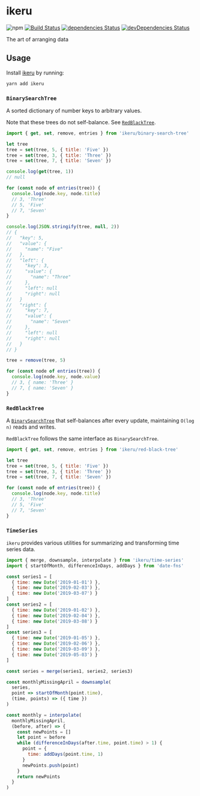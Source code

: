 # ikeru
![npm](https://img.shields.io/npm/v/ikeru.svg)
[![Build Status](https://travis-ci.org/vinsonchuong/ikeru.svg?branch=master)](https://travis-ci.org/vinsonchuong/ikeru)
[![dependencies Status](https://david-dm.org/vinsonchuong/ikeru/status.svg)](https://david-dm.org/vinsonchuong/ikeru)
[![devDependencies Status](https://david-dm.org/vinsonchuong/ikeru/dev-status.svg)](https://david-dm.org/vinsonchuong/ikeru?type=dev)

The art of arranging data

## Usage
Install [ikeru](https://yarnpkg.com/en/package/ikeru)
by running:

```sh
yarn add ikeru
```

### `BinarySearchTree`
A sorted dictionary of number keys to arbitrary values.

Note that these trees do not self-balance. See [`RedBlackTree`](#redblacktree).

```js
import { get, set, remove, entries } from 'ikeru/binary-search-tree'

let tree
tree = set(tree, 5, { title: 'Five' })
tree = set(tree, 3, { title: 'Three' })
tree = set(tree, 7, { title: 'Seven' })

console.log(get(tree, 1))
// null

for (const node of entries(tree)) {
  console.log(node.key, node.title)
  // 3, 'Three'
  // 5, 'Five'
  // 7, 'Seven'
}

console.log(JSON.stringify(tree, null, 2))
// {
//   "key": 5,
//   "value": {
//     "name": "Five"
//   },
//   "left": {
//     "key": 3,
//     "value": {
//       "name": "Three"
//     },
//     "left": null
//     "right": null
//   }
//   "right": {
//     "key": 7,
//     "value": {
//       "name": "Seven"
//     },
//     "left": null
//     "right": null
//   }
// }

tree = remove(tree, 5)

for (const node of entries(tree)) {
  console.log(node.key, node.value)
  // 3, { name: 'Three' }
  // 7, { name: 'Seven' }
}
```

### `RedBlackTree`
A [`BinarySearchTree`](#binarysearchtree) that self-balances after every update,
maintaining `O(log n)` reads and writes.

`RedBlackTree` follows the same interface as `BinarySearchTree`.

```js
import { get, set, remove, entries } from 'ikeru/red-black-tree'

let tree
tree = set(tree, 5, { title: 'Five' })
tree = set(tree, 3, { title: 'Three' })
tree = set(tree, 7, { title: 'Seven' })

for (const node of entries(tree)) {
  console.log(node.key, node.title)
  // 3, 'Three'
  // 5, 'Five'
  // 7, 'Seven'
}
```

### `TimeSeries`
`ikeru` provides various utilities for summarizing and transforming time series
data.

```js
import { merge, downsample, interpolate } from 'ikeru/time-series'
import { startOfMonth, differenceInDays, addDays } from 'date-fns'

const series1 = [
  { time: new Date('2019-01-01') },
  { time: new Date('2019-02-03') },
  { time: new Date('2019-03-07') }
]
const series2 = [
  { time: new Date('2019-01-02') },
  { time: new Date('2019-02-04') },
  { time: new Date('2019-03-08') }
]
const series3 = [
  { time: new Date('2019-01-05') },
  { time: new Date('2019-02-06') },
  { time: new Date('2019-03-09') },
  { time: new Date('2019-05-03') }
]

const series = merge(series1, series2, series3)

const monthlyMissingApril = downsample(
  series,
  point => startOfMonth(point.time),
  (time, points) => ({ time })
)

const monthly = interpolate(
  monthlyMissingApril,
  (before, after) => {
    const newPoints = []
    let point = before
    while (differenceInDays(after.time, point.time) > 1) {
      point = {
        time: addDays(point.time, 1)
      }
      newPoints.push(point)
    }
    return newPoints
  }
)
```
